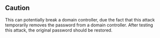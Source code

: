 
## **Caution**

This can potentially break a domain controller, due the fact that this attack temporarily removes the password from a domain controller. After testing this attack, the original password should be restored.


